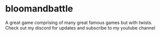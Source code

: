 # bloomandbattle
A great game comprising of many great famous games but with twists. Check out my discord for updates and subscribe to my youtube channel
